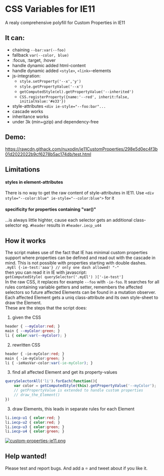 # CSS Variables for IE11
A realy comprehensive polyfill for Custom Properties in IE11


## It can:
- chaining `--bar:var(--foo)`
- fallback `var(--color, blue)`
- :focus, :target, :hover
- handle dynamic added html-content
- handle dynamic added `<style>`, `<link>`-elements
- js-integration:
    - `style.setProperty('--x','y')`
    - `style.getPropertyValue('--x')`
    - `getComputedStyle(el).getPropertyValue('--inherited')`
    - `CSS.registerProperty({name:'--red', inherit:false, initialValue:'#e33'})`
- style-attributes `<div ie-style="--foo:bar"...`
- cascade works
- inheritance works
- under 3k (min+gzip) and dependency-free

## Demo:
https://rawcdn.githack.com/nuxodin/ie11CustomProperties/298e5d0ec4f3b01d2022022b9cf6278b5ac174db/test.html

## Limitations
#### styles in element-attributes
There is no way to get the raw content of style-attributes in IE11.
Use `<div style="--color:blue" ie-style="--color:blue">` for it

#### specificity for properties containing "var()"
...is always little highter, cause each selector gets an additional class-selector
eg. `#header` results in `#header.iecp_u44`

## How it works
The script makes use of the fact that IE has minimal custom properties support where properties can be defined and read out with the cascade in mind. This is not possible with properties starting with double dashes.  
`.myEl {-ie-test:'aaa'} // only one dash allowed! "-"`  
then you can read it in IE with javascript:  
`getComputedStyle( querySelector('.myEl') )['-ie-test']`  
In the raw CSS, it replaces for example `--foo` with `-ie-foo`.
It searches for all rules containing variable getters and setter, remembers the affected selectors so future affected Elements can be found in a mutation observer.
Each affected Element gets a uniq class-attribute and its own style-sheet to draw the Element.  
These are the steps that the script does:  
1. given the CSS  
```css
header { --myColor:red; }  
main { --myColor:green; }  
li { color:var(--myColor); }
```
2. rewritten CSS  
```css
header { -ie-myColor:red; }  
main { -ie-myColor:green; }  
li { -ieHasVar-color:var(-ie-myColor); }
```
3. find all affected Element and get its property-values
```js
querySelectorAll('li').forEach(function(){
    var color = getComputedStyle(this).getPropertyValue('--myColor');
    // getPropertyValue is extended to handle custom properties
    // draw_the_Element()
})
```
3. draw Elements, this leads in separate rules for each Element
```css
li.iecp-u1 { color:red; }
li.iecp-u2 { color:red; }
li.iecp-u3 { color:green; }
li.iecp-u4 { color:green; }
```
[![custom-properties-ie11.png](https://i.postimg.cc/bryMt02N/custom-properties-ie11.png)](https://postimg.cc/gX7N9ZDf)



## Help wanted!
Please test and report bugs.
And add a ⭐️ and tweet about if you like it.
